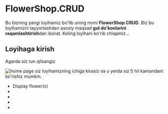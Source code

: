 # FlowerShop.CRUD

Bu bizning yangi loyihamiz bo'lib uning nomi **FlowerShop.CRUD**.
Biz bu loyihamizni tayyorlashdan asosiy maqsad **gul do'konlarini raqamlashtirish**dan iborat.
Keling loyihani ko'rib chiqamiz...

## Loyihaga kirish

Agarda siz run qilsangiz

![home page](/FlowerWop/image/gif2.2.gif)
 siz loyihamizning ichiga kirasiz va u yerda siz 5 hil kamandani ko'rishiz mumkin.
 
 - Display flower(x)
 -
 -
 -
 -